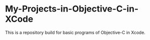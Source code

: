 # My-Projects-in-Objective-C-in-XCode
This is a repository build for basic programs of Objective-C in Xcode.
